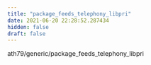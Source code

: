 ```yaml
---
title: "package_feeds_telephony_libpri"
date: 2021-06-20 22:28:52.287434
hidden: false
draft: false
---
```


ath79/generic/package_feeds_telephony_libpri


